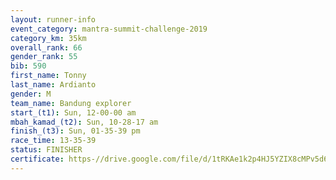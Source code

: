 ```yaml
---
layout: runner-info 
event_category: mantra-summit-challenge-2019 
category_km: 35km 
overall_rank: 66
gender_rank: 55
bib: 590
first_name: Tonny
last_name: Ardianto
gender: M
team_name: Bandung explorer
start_(t1): Sun, 12-00-00 am
mbah_kamad_(t2): Sun, 10-28-17 am
finish_(t3): Sun, 01-35-39 pm
race_time: 13-35-39
status: FINISHER
certificate: https-//drive.google.com/file/d/1tRKAe1k2p4HJ5YZIX8cMPv5d6YA-NtUH/view?usp=sharing
---
```

